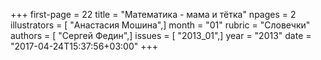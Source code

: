 +++
first-page = 22
title = "Математика - мама и тётка"
npages = 2
illustrators = [ "Анастасия Мошина",]
month = "01"
rubric = "Словечки"
authors = [ "Сергей Федин",]
issues = [ "2013_01",]
year = "2013"
date = "2017-04-24T15:37:56+03:00"
+++
